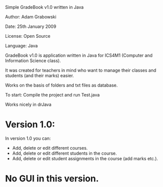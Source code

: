 Simple GradeBook v1.0 written in Java

Author:    Adam Grabowski

Date:      25th January 2009

License:   Open Source

Language:  Java


GradeBook v1.0 is application written in Java for ICS4M1 (Computer and Information Science class).

It was created for teachers in mind who want to manage their classes and students (and their marks) easier.

Works on the basis of folders and txt files as database. 


To start: 
Compile the project and run Test.java

Works nicely in drJava


Version 1.0:
===================================================================
In version 1.0 you can:
-	Add, delete or edit different courses.
-	Add, delete or edit different students in the course.
-	Add, delete or edit student assignments in the course (add marks etc.).

No GUI in this version. 
===================================================================
